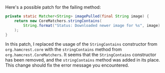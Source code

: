 Here's a possible patch for the failing method:

```java
private static Matcher<String> imagePulled(final String image) {
    return new CoreMatchers.stringContains(
        String.format("Status: Downloaded newer image for %s", image)
    );
}
```

In this patch, I replaced the usage of the `StringContains` constructor from `org.hamcrest.core` with the `stringContains` method from `org.hamcrest.CoreMatchers`. It seems that the `StringContains` constructor has been removed, and the `stringContains` method was added in its place. This change should fix the error message you encountered.